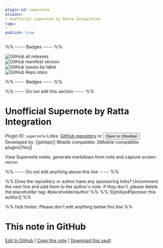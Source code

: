 ```yaml
---
plugin-id: supernote
aliases:
- Unofficial Supernote by Ratta Integration
tags: 
- 
publish: true
---
```


%% ----- Badges ----- %%

![GitHub all releases](https://img.shields.io/github/downloads/philips/supernote-obsidian-plugin/total?color=573E7A&logo=github&style=for-the-badge)   
![GitHub manifest version](https://img.shields.io/github/manifest-json/v/philips/supernote-obsidian-plugin?color=573E7A&logo=github&style=for-the-badge)   
![GitHub issues by-label](https://img.shields.io/github/issues/philips/supernote-obsidian-plugin/help%20wanted?color=573E7A&logo=github&style=for-the-badge)   
![GitHub Repo stars](https://img.shields.io/github/stars/philips/supernote-obsidian-plugin?color=573E7A&logo=github&style=for-the-badge)

%% ----- Badges ----- %%

%% ----- Do not edit this section ----- %%

# Unofficial Supernote by Ratta Integration

Plugin ID: `supernote`
Links: [GitHub repository](https://github.com/philips/supernote-obsidian-plugin) or [<button id=HH>Open in Obsidian</button>](obsidian://show-plugin?id=supernote)
Developed by: [[philips]]
Mobile compatible: [[Mobile-compatible plugins|Yes]]

View Supernote notes, generate markdown from note and capture screen mirror.

%% ----- Do not edit anything above this line ----- %% 

%% Does the repository or author have any sponsoring links? Uncomment the next line and add them to the author's note. If they don't, please delete the placeholder tag: #placeholder/author %%
%% ![[philips#Sponsor this author]] %%

%% Hub footer: Please don't edit anything below this line %%

# This note in GitHub

<span class="git-footer">[Edit In GitHub](https://github.dev/obsidian-community/obsidian-hub/blob/main/02%20-%20Community%20Expansions/02.05%20All%20Community%20Expansions/Plugins/supernote.md "git-hub-edit-note") | [Copy this note](https://raw.githubusercontent.com/obsidian-community/obsidian-hub/main/02%20-%20Community%20Expansions/02.05%20All%20Community%20Expansions/Plugins/supernote.md "git-hub-copy-note") | [Download this vault](https://github.com/obsidian-community/obsidian-hub/archive/refs/heads/main.zip "git-hub-download-vault") </span>
